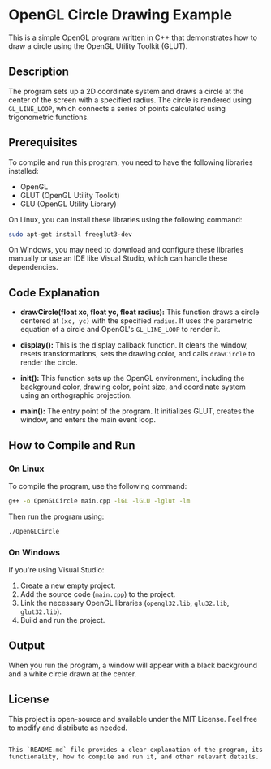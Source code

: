 # OpenGL Circle Drawing Example

This is a simple OpenGL program written in C++ that demonstrates how to draw a circle using the OpenGL Utility Toolkit (GLUT).

## Description

The program sets up a 2D coordinate system and draws a circle at the center of the screen with a specified radius. The circle is rendered using `GL_LINE_LOOP`, which connects a series of points calculated using trigonometric functions.

## Prerequisites

To compile and run this program, you need to have the following libraries installed:

- OpenGL
- GLUT (OpenGL Utility Toolkit)
- GLU (OpenGL Utility Library)

On Linux, you can install these libraries using the following command:

```bash
sudo apt-get install freeglut3-dev
```

On Windows, you may need to download and configure these libraries manually or use an IDE like Visual Studio, which can handle these dependencies.

## Code Explanation

- **drawCircle(float xc, float yc, float radius):** This function draws a circle centered at `(xc, yc)` with the specified `radius`. It uses the parametric equation of a circle and OpenGL's `GL_LINE_LOOP` to render it.

- **display():** This is the display callback function. It clears the window, resets transformations, sets the drawing color, and calls `drawCircle` to render the circle.

- **init():** This function sets up the OpenGL environment, including the background color, drawing color, point size, and coordinate system using an orthographic projection.

- **main():** The entry point of the program. It initializes GLUT, creates the window, and enters the main event loop.

## How to Compile and Run

### On Linux

To compile the program, use the following command:

```bash
g++ -o OpenGLCircle main.cpp -lGL -lGLU -lglut -lm
```

Then run the program using:

```bash
./OpenGLCircle
```

### On Windows

If you're using Visual Studio:

1. Create a new empty project.
2. Add the source code (`main.cpp`) to the project.
3. Link the necessary OpenGL libraries (`opengl32.lib`, `glu32.lib`, `glut32.lib`).
4. Build and run the project.

## Output

When you run the program, a window will appear with a black background and a white circle drawn at the center.

## License

This project is open-source and available under the MIT License. Feel free to modify and distribute as needed.

```

This `README.md` file provides a clear explanation of the program, its functionality, how to compile and run it, and other relevant details.
